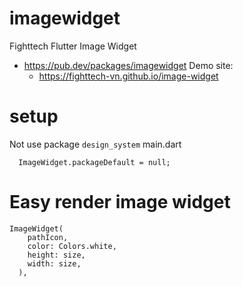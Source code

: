 # imagewidget
Fighttech Flutter Image Widget

- https://pub.dev/packages/imagewidget
Demo site: 
  - https://fighttech-vn.github.io/image-widget
# setup
Not use package `design_system`
main.dart
```
  ImageWidget.packageDefault = null;
```

# Easy render image widget
```
ImageWidget(
    pathIcon,
    color: Colors.white,
    height: size,
    width: size,
  ),
```
